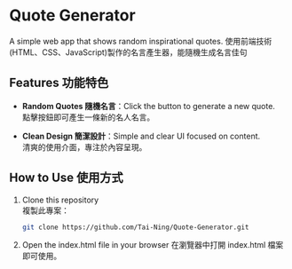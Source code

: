 # Quote Generator
A simple web app that shows random inspirational quotes.
使用前端技術(HTML、CSS、JavaScript)製作的名言產生器，能隨機生成名言佳句
##  Features 功能特色
- **Random Quotes 隨機名言**：Click the button to generate a new quote.  
  點擊按鈕即可產生一條新的名人名言。

- **Clean Design 簡潔設計**：Simple and clear UI focused on content.  
  清爽的使用介面，專注於內容呈現。
##  How to Use 使用方式

1. Clone this repository  
   複製此專案：

   ```bash
   git clone https://github.com/Tai-Ning/Quote-Generator.git
2. Open the index.html file in your browser
   在瀏覽器中打開 index.html 檔案即可使用。
